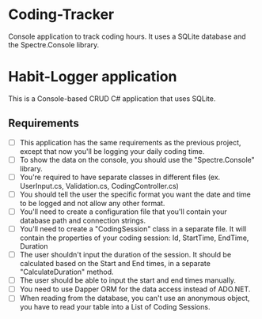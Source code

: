 # Coding-Tracker
Console application to track coding hours. It uses a SQLite database and the Spectre.Console library.

# Habit-Logger application 
This is a Console-based CRUD C# application that uses SQLite. 

## Requirements 
- [ ] This application has the same requirements as the previous project, except that now you'll be logging your daily coding time.
- [ ] To show the data on the console, you should use the "Spectre.Console" library.
- [ ] You're required to have separate classes in different files (ex. UserInput.cs, Validation.cs, CodingController.cs)
- [ ] You should tell the user the specific format you want the date and time to be logged and not allow any other format.
- [ ] You'll need to create a configuration file that you'll contain your database path and connection strings.
- [ ] You'll need to create a "CodingSession" class in a separate file. It will contain the properties of your coding session: Id, StartTime, EndTime, Duration
- [ ] The user shouldn't input the duration of the session. It should be calculated based on the Start and End times, in a separate "CalculateDuration" method.
- [ ] The user should be able to input the start and end times manually.
- [ ] You need to use Dapper ORM for the data access instead of ADO.NET.
- [ ] When reading from the database, you can't use an anonymous object, you have to read your table into a List of Coding Sessions.